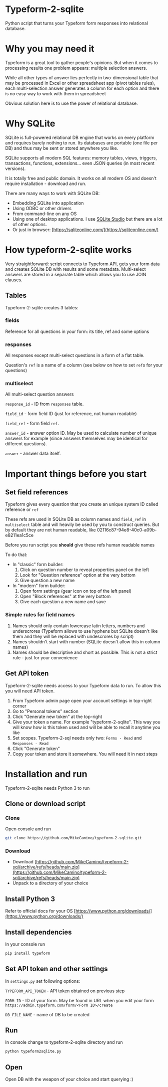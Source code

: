# Typeform-2-sqlite

Python script that turns your Typeform form responses into relational database.

# Why you may need it

Typeform is a great tool to gather people's opinions. But when it comes to processing results one problem appears: multiple selection answers.

While all other types of answer lies perfectly in two-dimensional table that may be processed in Excel or other spreadsheet app (pivot tables rules), each multi-selection answer generates a column for each option and there is no easy way to work with them in spreadsheet

Obvious solution here is to use the power of relational database.

# Why SQLite

SQLite is full-powered relational DB engine that works on every platform and requires barely nothing to run. Its databases are portable (one file per DB) and thus may be sent or stored anywhere you like.

SQLite supports all modern SQL features: memory tables, views, triggers, transactions, functions, extensions... even JSON queries (in most recent versions).

It is totally free and public domain. It works on all modern OS and doesn't require installation - download and run.

There are many ways to work with SQLite DB:

- Embedding SQLite into application
- Using ODBC or other drivers
- From command-line on any OS
- Using one of desktop applications. I use [SQLite Studio](https://sqlitestudio.pl/) but there are a lot of other options.
- Or just in browser: [https://sqliteonline.com/](https://sqliteonline.com/)

# How typeform-2-sqlite works

Very straightforward: script connects to Typeform API, gets your form data and creates SQLite DB with results and some metadata. Multi-select answers are stored in a separate table which allows you to use JOIN clauses.

## Tables

Typeform-2-sqlite creates 3 tables:

### fields

Reference for all questions in your form: its title, ref and some options

### responses

All responses except multi-select questions in a form of a flat table.

Question's `ref` is a name of a column (see below on how to set `ref`s for your questions)

### multiselect

All multi-select question answers

`response_id` - ID from `responses` table.

`field_id` - form field ID (just for reference, not human readable)

`field_ref` - form field `ref`.

`answer_id` - answer option ID. May be used to calculate number of unique answers for example (since answers themselves may be identical for different questions).

`answer` - answer data itself.

# Important things before you start

## Set field references

Typeform gives every question that you create an unique system ID called reference or `ref`

These refs are used in SQLite DB as column names and `field_ref` in `multiselect` table and will heavily be used by you to construct queries. But by default they are not human readable, like 02116c87-94e8-40c0-a09b-e8211ea1c5ce

Before you run script you **should** give these refs human readable names

To do that:

- In "classic" form builder:
    1. Click on question number to reveal properties panel on the left
    2. Look for "Question reference" option at the very bottom
    3. Give question a new name
- In "modern" form builder:
    1. Open form settings (gear icon on top of the left panel)
    2. Open "Block references" at the very bottom
    3. Give each question a new name and save

### Simple rules for field names

1. Names should only contain lowercase latin letters, numbers and underscrores (Typeform allows to use hyphens but SQLite doesn't like them and they will be replaced with undescrores by script)
2. Names shouldn't start with number (SQLite doesn't allow this in column names)
3. Names should be descriptive and short as possible. This is not a strict rule - just for your convenience

## Get API token

Typeform-2-sqlite needs access to your Typeform data to run. To allow this you will need API token.

1. From Typeform admin page open your account settings in top-right corner
2. Go to "Personal tokens" section
3. Click "Generate new token" at the top-right
4. Give your token a name. For example "typeform-2-sqlite". This way you will know how is this token used and will be able to recall it anytime you like
5. Set scopes. Typeform-2-sql needs only two: `Forms - Read` and `Responses - Read`
6. Click "Generate token"
7. Copy your token and store it somewhere. You will need it in next steps

# Installation and run

Typeform-2-sqlite needs Python 3 to run

## Clone or download script

### Clone

Open console and run

```bash
git clone https://github.com/MikeCamino/typeform-2-sqlite.git
```

### Download

- Download [https://github.com/MikeCamino/typeform-2-sql/archive/refs/heads/main.zip](https://github.com/MikeCamino/typeform-2-sql/archive/refs/heads/main.zip)
- Unpack to a directory of your choice

## Install Python 3

Refer to official docs for your OS [https://www.python.org/downloads/](https://www.python.org/downloads/)

## Install dependencies

In your console run

```bash
pip install typeform
```

## Set API token and other settings

In `settings.py` set following options:

`TYPEFORM_API_TOKEN` - API token obtained on previous step

`FORM_ID` - ID of your form. May be found in URL when you edit your form `https://admin.typeform.com/form/<Form ID>/create`

`DB_FILE_NAME` - name of DB to be created

## Run

In console change to typeform-2-sqlite directory and run

```bash
python typeform2sqlite.py
```

## Open

Open DB with the weapon of your choice and start querying :)